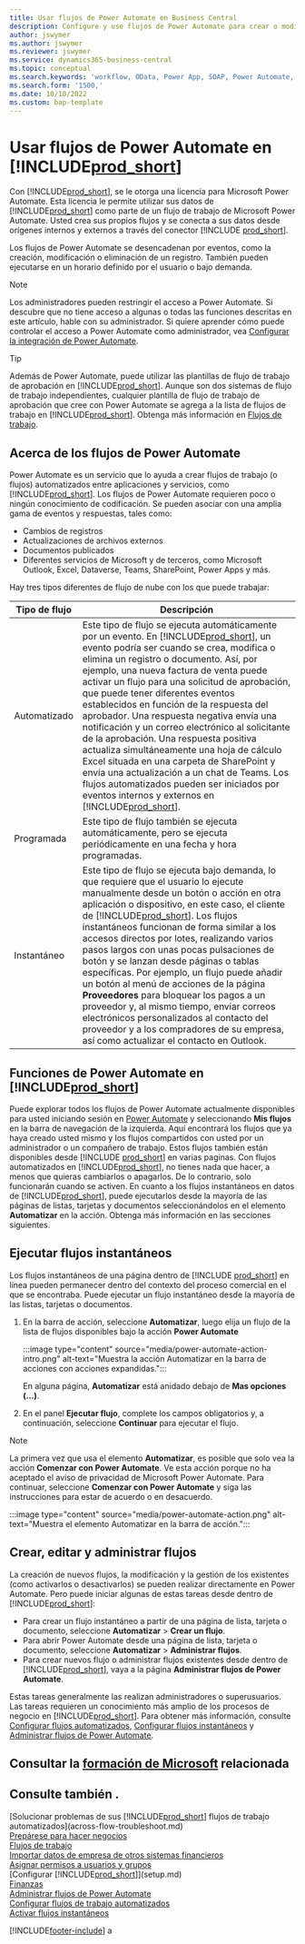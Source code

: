 ```yaml
---
title: Usar flujos de Power Automate en Business Central
description: Configure y use flujos de Power Automate para crear o modificar datos de Business Central.
author: jswymer
ms.author: jswymer
ms.reviewer: jswymer
ms.service: dynamics365-business-central
ms.topic: conceptual
ms.search.keywords: 'workflow, OData, Power App, SOAP, Power Automate,'
ms.search.form: '1500,'
ms.date: 10/10/2022
ms.custom: bap-template
---
```

# Usar flujos de Power Automate en [!INCLUDE[prod_short](includes/prod_short.md)]

Con [!INCLUDE[prod_short](includes/prod_short.md)], se le otorga una licencia para Microsoft Power Automate. Esta licencia le permite utilizar sus datos de [!INCLUDE[prod_short](includes/prod_short.md)] como parte de un flujo de trabajo de Microsoft Power Automate. Usted crea sus propios flujos y se conecta a sus datos desde orígenes internos y externos a través del conector [!INCLUDE [prod_short](includes/prod_short.md)].

Los flujos de Power Automate se desencadenan por eventos, como la creación, modificación o eliminación de un registro. También pueden ejecutarse en un horario definido por el usuario o bajo demanda.

> [!NOTE]
> Los administradores pueden restringir el acceso a Power Automate. Si descubre que no tiene acceso a algunas o todas las funciones descritas en este artículo, hable con su administrador. Si quiere aprender cómo puede controlar el acceso a Power Automate como administrador, vea [Configurar la integración de Power Automate](/dynamics365/business-central/dev-itpro/powerplatform/power-automate-setup).

<!-- You must have a valid account with both [!INCLUDE[prod_short](includes/prod_short.md)] and Power Automate. --> 

> [!TIP]
> Además de Power Automate, puede utilizar las plantillas de flujo de trabajo de aprobación en [!INCLUDE[prod_short](includes/prod_short.md)]. Aunque son dos sistemas de flujo de trabajo independientes, cualquier plantilla de flujo de trabajo de aprobación que cree con Power Automate se agrega a la lista de flujos de trabajo en [!INCLUDE[prod_short](includes/prod_short.md)]. Obtenga más información en [Flujos de trabajo](across-workflow.md).

## Acerca de los flujos de Power Automate

Power Automate es un servicio que lo ayuda a crear flujos de trabajo (o flujos) automatizados entre aplicaciones y servicios, como [!INCLUDE[prod_short](includes/prod_short.md)]. Los flujos de Power Automate requieren poco o ningún conocimiento de codificación. Se pueden asociar con una amplia gama de eventos y respuestas, tales como:
- Cambios de registros
- Actualizaciones de archivos externos
- Documentos publicados
- Diferentes servicios de Microsoft y de terceros, como Microsoft Outlook, Excel, Dataverse, Teams, SharePoint, Power Apps y más.

Hay tres tipos diferentes de flujo de nube con los que puede trabajar:

|Tipo de flujo|Descripción|
|---------|-----------|
|Automatizado|Este tipo de flujo se ejecuta automáticamente por un evento. En [!INCLUDE[prod_short](includes/prod_short.md)], un evento podría ser cuando se crea, modifica o elimina un registro o documento. Así, por ejemplo, una nueva factura de venta puede activar un flujo para una solicitud de aprobación, que puede tener diferentes eventos establecidos en función de la respuesta del aprobador. Una respuesta negativa envía una notificación y un correo electrónico al solicitante de la aprobación. Una respuesta positiva actualiza simultáneamente una hoja de cálculo Excel situada en una carpeta de SharePoint y envía una actualización a un chat de Teams. Los flujos automatizados pueden ser iniciados por eventos internos y externos en [!INCLUDE[prod_short](includes/prod_short.md)].|
|Programada|Este tipo de flujo también se ejecuta automáticamente, pero se ejecuta periódicamente en una fecha y hora programadas. |
|Instantáneo |Este tipo de flujo se ejecuta bajo demanda, lo que requiere que el usuario lo ejecute manualmente desde un botón o acción en otra aplicación o dispositivo, en este caso, el cliente de [!INCLUDE[prod_short](includes/prod_short.md)]. Los flujos instantáneos funcionan de forma similar a los accesos directos por lotes, realizando varios pasos largos con unas pocas pulsaciones de botón y se lanzan desde páginas o tablas específicas. Por ejemplo, un flujo puede añadir un botón al menú de acciones de la página **Proveedores** para bloquear los pagos a un proveedor y, al mismo tiempo, enviar correos electrónicos personalizados al contacto del proveedor y a los compradores de su empresa, así como actualizar el contacto en Outlook. |

## Funciones de Power Automate en [!INCLUDE[prod_short](includes/prod_short.md)]

Puede explorar todos los flujos de Power Automate actualmente disponibles para usted iniciando sesión en [Power Automate](https://powerautomate.com) y seleccionando **Mis flujos** en la barra de navegación de la izquierda. Aquí encontrará los flujos que ya haya creado usted mismo y los flujos compartidos con usted por un administrador o un compañero de trabajo. Estos flujos también están disponibles desde [!INCLUDE [prod_short](includes/prod_short.md)] en varias paginas. Con flujos automatizados en [!INCLUDE[prod_short](includes/prod_short.md)], no tienes nada que hacer, a menos que quieras cambiarlos o apagarlos. De lo contrario, solo funcionarán cuando se activen. En cuanto a los flujos instantáneos en datos de [!INCLUDE[prod_short](includes/prod_short.md)], puede ejecutarlos desde la mayoría de las páginas de listas, tarjetas y documentos seleccionándolos en el elemento **Automatizar** en la acción. Obtenga más información en las secciones siguientes.

<!--

## Automated flows

With Power Automate, you can create business flows directly in-house and rely on citizen developers. Automated workflows can be started by both internal and external events in [!INCLUDE[prod_short](includes/prod_short.md)], and also be set to run periodically. Learn more and get instructions on how to create flows in the [Set Up Automated Workflows](/dynamics365/business-central/dev-itpro/powerplatform/automate-workflows) article in the administration content.

-->

## Ejecutar flujos instantáneos

Los flujos instantáneos de una página dentro de [!INCLUDE [prod_short](includes/prod_short.md)] en línea pueden permanecer dentro del contexto del proceso comercial en el que se encontraba. Puede ejecutar un flujo instantáneo desde la mayoría de las listas, tarjetas o documentos.

1. En la barra de acción, seleccione **Automatizar**, luego elija un flujo de la lista de flujos disponibles bajo la acción **Power Automate**

    :::image type="content" source="media/power-automate-action-intro.png" alt-text="Muestra la acción Automatizar en la barra de acciones con acciones expandidas.":::

    En alguna página, **Automatizar** está anidado debajo de **Mas opciones (...)**. 
2. En el panel **Ejecutar flujo**, complete los campos obligatorios y, a continuación, seleccione **Continuar** para ejecutar el flujo.

> [!NOTE]
> La primera vez que usa el elemento **Automatizar**, es posible que solo vea la acción **Comenzar con Power Automate**. Ve esta acción porque no ha aceptado el aviso de privacidad de Microsoft Power Automate. Para continuar, seleccione **Comenzar con Power Automate** y siga las instrucciones para estar de acuerdo o en desacuerdo.  
>
> :::image type="content" source="media/power-automate-action.png" alt-text="Muestra el elemento Automatizar en la barra de acción.":::

<!--

[!INCLUDE [prod_short](includes/prod_short.md)] can run a Power Automate flow from most list, card, and document pages. Once the admin has connected [!INCLUDE [prod_short](includes/prod_short.md)] with Power Automate, you'll see any flows your organization has added when you choose the **Automate** action on the relevant pages. Instant flows are run without leaving [!INCLUDE [prod_short](includes/prod_short.md)]. Learn more in the [Set Up Automated Workflows](/dynamics365/business-central/dev-itpro/powerplatform/automate-workflows) article in the administration content.

These instant flows open on a page inside [!INCLUDE [prod_short](includes/prod_short.md)] online so you can remain within the context of the business process you were in the middle of. Choose the **Automate** action—on some pages nested under the **More Options** menu—choose the **Power Automate** menu item, then choose the relevant link to trigger the workflow. The connection to Power Automate is already set up for you.

Most flows require you to fill in a field or two before you choose the **Run flow** action.

> [!TIP]
> If you don't see an **Automate** action, then your [!INCLUDE [prod_short](includes/prod_short.md)] probably hasn't yet been set up to use Power Automate. Learn more from your admin.-->

## Crear, editar y administrar flujos

La creación de nuevos flujos, la modificación y la gestión de los existentes (como activarlos o desactivarlos) se pueden realizar directamente en Power Automate. Pero puede iniciar algunas de estas tareas desde dentro de [!INCLUDE[prod_short](includes/prod_short.md)]:

- Para crear un flujo instantáneo a partir de una página de lista, tarjeta o documento, seleccione **Automatizar** > **Crear un flujo**.
- Para abrir Power Automate desde una página de lista, tarjeta o documento, seleccione **Automatizar** > **Administrar flujos**.
- Para crear nuevos flujo o administrar flujos existentes desde dentro de [!INCLUDE[prod_short](includes/prod_short.md)], vaya a la página **Administrar flujos de Power Automate**.

Estas tareas generalmente las realizan administradores o superusuarios. Las tareas requieren un conocimiento más amplio de los procesos de negocio en [!INCLUDE[prod_short](includes/prod_short.md)]. Para obtener más información, consulte [Configurar flujos automatizados](/dynamics365/business-central/dev-itpro/powerplatform/automate-workflows), [Configurar flujos instantáneos](/dynamics365/business-central/dev-itpro/powerplatform/instant-flows) y [Administrar flujos de Power Automate](/dynamics365/business-central/dev-itpro/powerplatform/manage-power-automate-flows).
<!-- 

## Add more automated flows and instant flows

You can create flows through the [powerautomate.microsoft.com](https://powerautomate.microsoft.com) website. However, if your admin has switched on the capability to run Power Automate flows from inside [!INCLUDE [prod_short](includes/prod_short.md)] online, you can start the process of building a flow from the **Automate** action on the relevant pages, which can be found under the **More Options** menu depending on the page. Then choose the **Power Automate** menu item, and then choose the **Create a flow** action. Power Automate then opens in a new browser tab, and you're signed in automatically.

You can find sample templates to adapt to your company and all available trigger events, using both [!INCLUDE [prod_short](includes/prod_short.md)] and external tools, by choosing the **Connectors** menu on the Power Automate website. Learn more about available templates and triggers in the [Set Up Automated Workflows](/dynamics365/business-central/dev-itpro/powerplatform/automate-workflows) article in the administration content.

## Create and manage Power Automate flows

You can create new flows or manage existing Power Automate flows in [!INCLUDE [prod_short](includes/prod_short.md)] on the **Manage Power Automate Flows** page. Learn more in the [Manage Power Automate Flows](/dynamics365/business-central/dev-itpro/powerplatform/manage-power-automate-flows) article in the administration content.

<!--
You can also manage available Power Automate workflows on the **Workflows** page in [!INCLUDE[prod_short](includes/prod_short.md)]. The page lists both the built-in approval and Power Automate workflows, with options for the latter to enable/disable, delete, and view the workflow on the Power Automate website.-->

## Consultar la [formación de Microsoft](/training/modules/use-power-automate/) relacionada

## Consulte también .

[Solucionar problemas de sus [!INCLUDE[prod_short](includes/prod_short.md)] flujos de trabajo automatizados](across-flow-troubleshoot.md)  
[Prepárese para hacer negocios](ui-get-ready-business.md)  
[Flujos de trabajo](across-workflow.md)  
[Importar datos de empresa de otros sistemas financieros](across-import-data-configuration-packages.md)  
[Asignar permisos a usuarios y grupos](ui-define-granular-permissions.md)  
[Configurar [!INCLUDE[prod_short](includes/prod_short.md)]](setup.md)  
[Finanzas](finance.md)  
[Administrar flujos de Power Automate](/dynamics365/business-central/dev-itpro/powerplatform/manage-power-automate-flows)  
[Configurar flujos de trabajo automatizados](/dynamics365/business-central/dev-itpro/powerplatform/automate-workflows)  
[Activar flujos instantáneos](/dynamics365/business-central/dev-itpro/powerplatform/instant-flows)  

[!INCLUDE[footer-include](includes/footer-banner.md)]
a